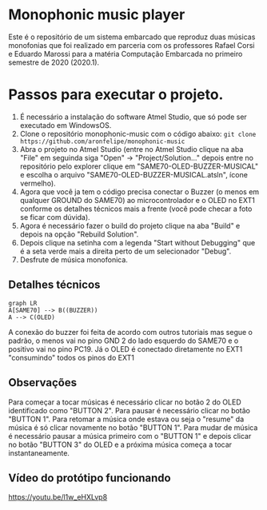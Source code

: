 ﻿# Monophonic music player

Este é o repositório de um sistema embarcado que reproduz duas músicas monofonias que foi realizado em parceria com os professores Rafael Corsi e Eduardo Marossi para a matéria Computação Embarcada no primeiro semestre de 2020 (2020.1).


# Passos para executar o projeto.

1. É necessário a instalação do software Atmel Studio, que só pode ser executado em WindowsOS.
2. Clone o repositório monophonic-music com o código abaixo:
`git clone https://github.com/aronfelipe/monophonic-music`
3. Abra o projeto no Atmel Studio (entre no Atmel Studio clique na aba "File" em seguinda siga "Open" -> "Project/Solution..." depois entre no repositório pelo explorer clique em "SAME70-OLED-BUZZER-MUSICAL" e escolha o arquivo "SAME70-OLED-BUZZER-MUSICAL.atsln", ícone vermelho).
4. Agora que você ja tem o código precisa conectar o Buzzer (o menos em qualquer GROUND do SAME70) ao microcontrolador e o OLED no EXT1 conforme os detalhes técnicos mais a frente (você pode checar a foto se ficar com dúvida).
5. Agora é necessário fazer o build do projeto clique na aba "Build" e depois na opção "Rebuild Solution".
6. Depois clique na setinha com a legenda "Start without Debugging" que é a seta verde mais a direita perto de um selecionador "Debug".
7. Desfrute de música monofonica.

## Detalhes técnicos

```mermaid
graph LR
A[SAME70] --> B((BUZZER))
A --> C(OLED)
```

A conexão do buzzer foi feita de acordo com outros tutoriais mas segue o padrão, o menos vai no pino GND 2 do lado esquerdo do SAME70 e o positivo vai no pino PC19. Já o OLED é conectado diretamente no EXT1 "consumindo" todos os pinos do EXT1

## Observações

Para começar a tocar músicas é necessário clicar no botão 2 do OLED identificado como "BUTTON 2". Para pausar é necessário clicar no botão "BUTTON 1". Para retomar a música onde estava ou seja o "resume" da música é só clicar novamente no botão "BUTTON 1". Para mudar de música é necessário pausar a música primeiro com o "BUTTON 1" e depois clicar no botão "BUTTON 3" do OLED e a próxima música começa a tocar instantaneamente.

## Vídeo do protótipo funcionando

https://youtu.be/l1w_eHXLvp8
